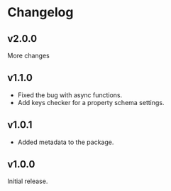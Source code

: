 # Changelog

## v2.0.0

More changes

## v1.1.0

- Fixed the bug with async functions.
- Add keys checker for a property schema settings.

## v1.0.1

- Added metadata to the package.

## v1.0.0

Initial release.

